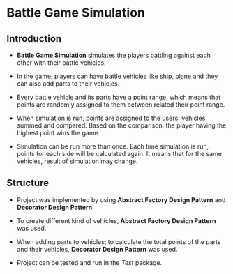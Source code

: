 # Battle Game Simulation

## Introduction

- **Battle Game Simulation** simulates the players battling against each other with their battle vehicles.

- In the game; players can have  battle vehicles like ship, plane and  they can also add parts to their vehicles.

- Every battle vehicle and its parts  have a point range, which means that points are randomly assigned to them between related their point range.

- When simulation is run, points are assigned to the users' vehicles, summed and compared. Based on the comparison, the player having the highest point wins the game.

- Simulation can be run more than once. Each time simulation is run, points for each side will be calculated again. It means that for the
same vehicles, result of simulation may change.

## Structure

- Project was implemented by using **Abstract Factory Design Pattern** and **Decorator Design Pattern**.

- To create different kind of vehicles, **Abstract Factory Design Pattern** was used.

- When adding parts to vehicles; to calculate the total points of the parts and their vehicles, **Decorator Design Pattern** was used.

- Project can be tested and run in the *Test* package.
